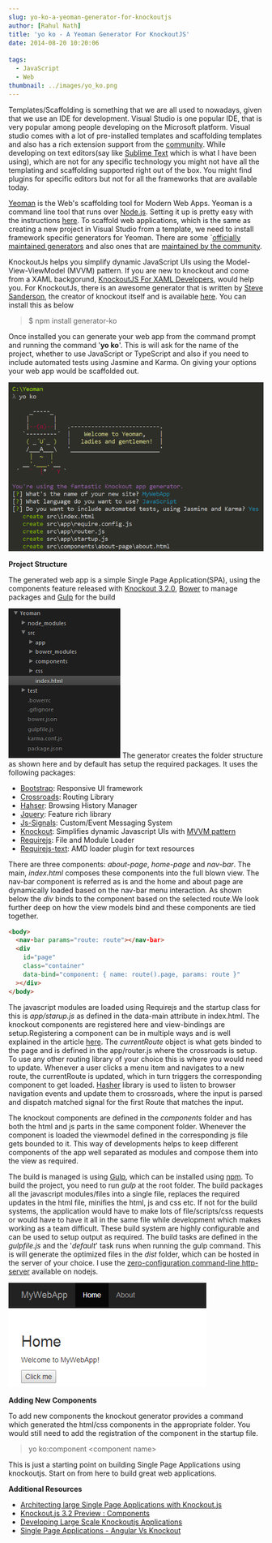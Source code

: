 ```yaml
---
slug: yo-ko-a-yeoman-generator-for-knockoutjs
author: [Rahul Nath]
title: 'yo ko - A Yeoman Generator For KnockoutJS'
date: 2014-08-20 10:20:06
  
tags:
  - JavaScript
  - Web
thumbnail: ../images/yo_ko.png
---
```


Templates/Scaffolding is something that we are all used to nowadays, given that we use an IDE for development. Visual Studio is one popular IDE, that is very popular among people developing on the Microsoft platform. Visual studio comes with a lot of pre-installed templates and scaffolding templates and also has a rich extension support from the [community](http://visualstudiogallery.msdn.microsoft.com/site/search?f%5B0%5D.Type=RootCategory&f%5B0%5D.Value=templates&f%5B0%5D.Text=Templates). While developing on text editors(say like [Sublime Text](http://www.sublimetext.com/) which is what I have been using), which are not for any specific technology you might not have all the templating and scaffolding supported right out of the box. You might find plugins for specific editors but not for all the frameworks that are available today.

[Yeoman](http://yeoman.io/) is the Web's scaffolding tool for Modern Web Apps. Yeoman is a command line tool that runs over [Node.js](http://nodejs.org/). Setting it up is pretty easy with the instructions [here](http://yeoman.io/learning/index.html). To scaffold web applications, which is the same as creating a new project in Visual Studio from a template, we need to install framework specific generators for Yeoman. There are some `[officially maintained generators](http://yeoman.io/generators/official.html) and also ones that are [maintained by the community](http://yeoman.io/generators/community.html).

KnockoutJs helps you simplify dynamic JavaScript UIs using the Model-View-ViewModel (MVVM) pattern. If you are new to knockout and come from a XAML backgorund, [KnockoutJS For XAML Developers](http://www.rahulpnath.com/blog/knockoutjs-for-xaml-developers/), would help you. For KnockoutJs, there is an awesome generator that is written by [Steve Sanderson](https://twitter.com/stevensanderson), the creator of knockout itself and is available [here](https://www.npmjs.org/package/generator-ko). You can install this as below

> \$ npm install generator-ko

Once installed you can generate your web app from the command prompt and running the command '**yo ko**'. This is will ask for the name of the project, whether to use JavaScript or TypeScript and also if you need to include automated tests using Jasmine and Karma. On giving your options your web app would be scaffolded out.

<img class="center" alt="hp_dv4" src="../images/yo_ko.png" />

**Project Structure**

The generated web app is a simple Single Page Application(SPA), using the components feature released with [Knockout 3.2.0](http://blog.stevensanderson.com/2014/08/18/knockout-3-2-0-released/), [Bower](http://bower.io/) to manage packages and [Gulp](http://gulpjs.com/) for the build

<img class="left" alt="hp_dv4" src="../images/yo_ko_structure.png" /> The generator creates the folder structure as shown here and by default has setup the required packages. It uses the following packages:

- [Bootstrap](http://getbootstrap.com/): Responsive UI framework
- [Crossroads](http://millermedeiros.github.io/crossroads.js/): Routing Library
- [Hahser](https://github.com/millermedeiros/hasher/): Browsing History Manager
- [Jquery](http://jquery.com/): Feature rich library
- [Js-Signals](http://millermedeiros.github.io/js-signals/): Custom/Event Messaging System
- [Knockout](http://www.rahulpnath.com/blog/knockoutjs-for-xaml-developers/): Simplifies dynamic Javascript UIs with [MVVM pattern](http://www.rahulpnath.com/blog/tag/mvvm/)
- [Requirejs](http://requirejs.org/): File and Module Loader
- [Requirejs-text](https://github.com/requirejs/text): AMD loader plugin for text resources

There are three components: _about-page_, _home-page_ and _nav-bar_. The main, _index.html_ composes these components into the full blown view. The nav-bar component is referred as is and the home and about page are dynamically loaded based on the nav-bar menu interaction. As shown below the _div_ binds to the component based on the selected route.We look further deep on how the view models bind and these components are tied together.<br style="clear:both;" />

```html
<body>
  <nav-bar params="route: route"></nav-bar>
  <div
    id="page"
    class="container"
    data-bind="component: { name: route().page, params: route }"
  ></div>
</body>
```

The javascript modules are loaded using Requirejs and the startup class for this is _app/starup.js_ as defined in the data-main attribute in index.html. The knockout components are registered here and view-bindings are setup.Registering a component can be in multiple ways and is well explained in the article [here](http://www.knockmeout.net/2014/06/knockout-3-2-preview-components.html). The _currentRoute_ object is what gets binded to the page and is defined in the app/router.js where the crossroads is setup. To use any other routing library of your choice this is where you would need to update. Whenever a user clicks a menu item and navigates to a new route, the currentRoute is updated, which in turn triggers the corresponding component to get loaded. [Hasher](https://github.com/millermedeiros/hasher/) library is used to listen to browser navigation events and update them to crossroads, where the input is parsed and dispatch matched signal for the first Route that matches the input.

The knockout components are defined in the _components_ folder and has both the html and js parts in the same component folder. Whenever the component is loaded the viewmodel defined in the corresponding js file gets bounded to it. This way of developments helps to keep different components of the app well separated as modules and compose them into the view as required.

The build is managed is using [Gulp](http://gulpjs.com/), which can be installed using [npm](https://www.npmjs.org/package/gulp). To build the project, you need to run _gulp_ at the root folder. The build packages all the javascript modules/files into a single file, replaces the required updates in the html file, minifies the html, js and css etc. If not for the build systems, the application would have to make lots of file/scripts/css requests or would have to have it all in the same file while development which makes working as a team difficult. These build system are highly configurable and can be used to setup output as required. The build tasks are defined in the _gulpfile.js_ and the '_default_' task runs when running the gulp command. This is will generate the optimized files in the _dist_ folder, which can be hosted in the server of your choice. I use the [zero-configuration command-line http-server](https://www.npmjs.org/package/http-server) available on nodejs.

![yo ko application ](../images/yo_ko_app.png)

**Adding New Components**

To add new components the knockout generator provides a command which generated the html/css components in the appropriate folder. You would still need to add the registration of the component in the startup file.

> yo ko:component &lt;component name&gt;

This is just a starting point on building Single Page Applications using knockoutjs. Start on from here to build great web applications.

**Additional Resources**

- [Architecting large Single Page Applications with Knockout.js](http://blog.stevensanderson.com/2014/06/11/architecting-large-single-page-applications-with-knockout-js/)
- [Knockout.js 3.2 Preview : Components](http://www.knockmeout.net/2014/06/knockout-3-2-preview-components.html)
- [Developing Large Scale Knockoutjs Applications](http://www.scottlogic.com/blog/2014/02/28/developing-large-scale-knockoutjs-applications.html)
- [Single Page Applications - Angular Vs Knockout](http://www.scottlogic.com/blog/2014/07/30/spa-angular-knockout.html)

